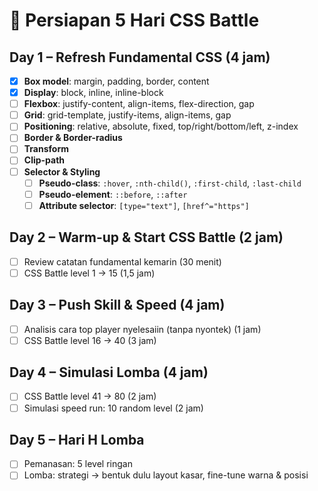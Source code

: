 # 🎯 Persiapan 5 Hari CSS Battle

## Day 1 – Refresh Fundamental CSS (4 jam)

- [x] **Box model**: margin, padding, border, content
- [x] **Display**: block, inline, inline-block
- [ ] **Flexbox**: justify-content, align-items, flex-direction, gap
- [ ] **Grid**: grid-template, justify-items, align-items, gap
- [ ] **Positioning**: relative, absolute, fixed, top/right/bottom/left, z-index
- [ ] **Border & Border-radius**
- [ ] **Transform**
- [ ] **Clip-path**
- [ ] **Selector & Styling**
  - [ ] **Pseudo-class**: `:hover`, `:nth-child()`, `:first-child`, `:last-child`
  - [ ] **Pseudo-element**: `::before`, `::after`
  - [ ] **Attribute selector**: `[type="text"]`, `[href^="https"]`

## Day 2 – Warm-up & Start CSS Battle (2 jam)

- [ ] Review catatan fundamental kemarin (30 menit)
- [ ] CSS Battle level 1 → 15 (1,5 jam)

## Day 3 – Push Skill & Speed (4 jam)

- [ ] Analisis cara top player nyelesaiin (tanpa nyontek) (1 jam)
- [ ] CSS Battle level 16 → 40 (3 jam)

## Day 4 – Simulasi Lomba (4 jam)

- [ ] CSS Battle level 41 → 80 (2 jam)
- [ ] Simulasi speed run: 10 random level (2 jam)

## Day 5 – Hari H Lomba

- [ ] Pemanasan: 5 level ringan
- [ ] Lomba: strategi → bentuk dulu layout kasar, fine-tune warna & posisi
